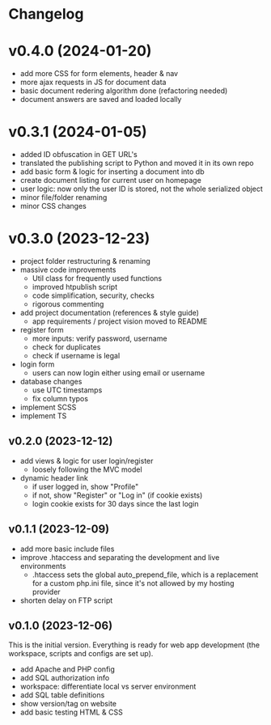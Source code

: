 # Changelog


# v0.4.0 (2024-01-20)

- add more CSS for form elements, header & nav
- more ajax requests in JS for document data
- basic document redering algorithm done (refactoring needed)
- document answers are saved and loaded locally


# v0.3.1 (2024-01-05)

- added ID obfuscation in GET URL's
- translated the publishing script to Python and moved it in its own repo
- add basic form & logic for inserting a document into db
- create document listing for current user on homepage
- user logic: now only the user ID is stored, not the whole serialized object
- minor file/folder renaming
- minor CSS changes


# v0.3.0 (2023-12-23)

- project folder restructuring & renaming
- massive code improvements
    - Util class for frequently used functions
    - improved htpublish script
    - code simplification, security, checks
    - rigorous commenting
- add project documentation (references & style guide)
    - app requirements / project vision moved to README
- register form
    - more inputs: verify password, username
    - check for duplicates
    - check if username is legal
- login form
    - users can now login either using email or username
- database changes
    - use UTC timestamps
    - fix column typos
- implement SCSS
- implement TS


## v0.2.0 (2023-12-12)

- add views & logic for user login/register
    - loosely following the MVC model
- dynamic header link
    - if user logged in, show "Profile"
    - if not, show "Register" or "Log in" (if cookie exists)
    - login cookie exists for 30 days since the last login


## v0.1.1 (2023-12-09)

- add more basic include files
- improve .htaccess and separating the development and live environments
    - .htaccess sets the global auto_prepend_file, which is a replacement for
      a custom php.ini file, since it's not allowed by my hosting provider
- shorten delay on FTP script


## v0.1.0 (2023-12-06)

This is the initial version. Everything is ready for web app development (the 
workspace, scripts and configs are set up).

- add Apache and PHP config
- add SQL authorization info
- workspace: differentiate local vs server environment
- add SQL table definitions
- show version/tag on website
- add basic testing HTML & CSS
